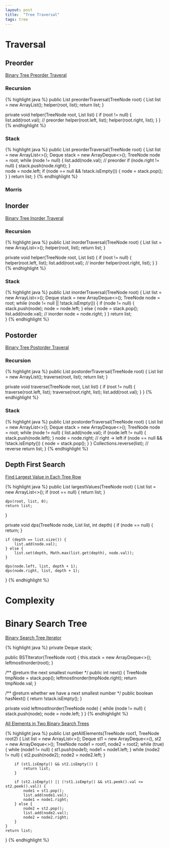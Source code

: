 ```yaml
---
layout: post
title:  "Tree Traversal"
tags: tree
---
```

# Traversal
## Preorder
[Binary Tree Preorder Traveral][binary-tree-preorder-traversal]

### Recursion
{% highlight java %}
public List<Integer> preorderTraversal(TreeNode root) {
    List<Integer> list = new ArrayList<Integer>();
    helper(root, list);
    return list;
}

private void helper(TreeNode root, List<Integer> list) {
    if (root != null) {
        list.add(root.val);  // preorder
        helper(root.left, list);
        helper(root.right, list);
    }
}
{% endhighlight %}

### Stack
{% highlight java %}
public List<Integer> preorderTraversal(TreeNode root) {
    List<Integer> list = new ArrayList<>();
    Deque<TreeNode> stack = new ArrayDeque<>();
    TreeNode node = root;
    while (node != null) {
        list.add(node.val);  // preorder
        if (node.right != null) {
            stack.push(node.right);
        }             
        node = node.left;
        if (node == null && !stack.isEmpty()) {
            node = stack.pop();
        }
    }
    return list;
}
{% endhighlight %}

### Morris

## Inorder
[Binary Tree Inorder Traveral][binary-tree-inorder-traversal]

### Recursion
{% highlight java %}
public List<Integer> inorderTraversal(TreeNode root) {
    List<Integer> list = new ArrayList<>();
    helper(root, list);
    return list;
}

private void helper(TreeNode root, List<Integer> list) {
    if (root != null) {
        helper(root.left, list);
        list.add(root.val);  // inorder
        helper(root.right, list);
    }
}
{% endhighlight %}

### Stack
{% highlight java %}
public List<Integer> inorderTraversal(TreeNode root) {
    List<Integer> list = new ArrayList<>();
    Deque<TreeNode> stack = new ArrayDeque<>();
    TreeNode node = root;
    while (node != null || !stack.isEmpty()) {
        if (node != null) {
            stack.push(node);
            node = node.left;
        } else {
            node = stack.pop();
            list.add(node.val);  // inorder
            node = node.right;
        }
    }
    return list;  
}
{% endhighlight %}

## Postorder
[Binary Tree Postorder Traveral][binary-tree-postorder-traversal]

### Recursion
{% highlight java %}
public List<Integer> postorderTraversal(TreeNode root) {
    List<Integer> list = new ArrayList<Integer>();
    traverse(root, list);
    return list;
}

private void traverse(TreeNode root, List<Integer> list) {
    if (root != null) {
        traverse(root.left, list);
        traverse(root.right, list);
        list.add(root.val);
    }
}
{% endhighlight %}

### Stack
{% highlight java %}
public List<Integer> postorderTraversal(TreeNode root) {
    List<Integer> list = new ArrayList<>();
    Deque<TreeNode> stack = new ArrayDeque<>();
    TreeNode node = root;
    while (node != null) {
        list.add(node.val);
        if (node.left != null) {
            stack.push(node.left);
        }
        node = node.right;  // right -> left
        if (node == null && !stack.isEmpty()) {
            node = stack.pop();
        }
    }
    Collections.reverse(list);  // reverse
    return list;
}
{% endhighlight %}

## Depth First Search

[Find Largest Value in Each Tree Row][find-largest-value-in-each-tree-row]

{% highlight java %}
public List<Integer> largestValues(TreeNode root) {
    List<Integer> list = new ArrayList<>();
    if (root == null) {
        return list;
    }

    dps(root, list, 0);
    return list;
}

private void dps(TreeNode node, List<Integer> list, int depth) {
    if (node == null) {
        return;
    }

    if (depth == list.size()) {
        list.add(node.val);
    } else {
        list.set(depth, Math.max(list.get(depth), node.val));
    }

    dps(node.left, list, depth + 1);
    dps(node.right, list, depth + 1);
}
{% endhighlight %}

# Complexity

# Binary Search Tree

[Binary Search Tree Iterator][binary-search-tree-iterator]

{% highlight java %}
private Deque<TreeNode> stack;

public BSTIterator(TreeNode root) {
    this.stack = new ArrayDeque<>();
    leftmostInorder(root);
}

/** @return the next smallest number */
public int next() {
    TreeNode tmpNode = stack.pop();
    leftmostInorder(tmpNode.right);
    return tmpNode.val;
}

/** @return whether we have a next smallest number */
public boolean hasNext() {
    return !stack.isEmpty();
}

private void leftmostInorder(TreeNode node) {
    while (node != null) {
        stack.push(node);
        node = node.left;
    }
}
{% endhighlight %}

[All Elements in Two Binary Search Trees][all-elements-in-two-binary-search-trees/submissions]

{% highlight java %}
public List<Integer> getAllElements(TreeNode root1, TreeNode root2) {
    List<Integer> list = new ArrayList<>();
    Deque<TreeNode> st1 = new ArrayDeque<>(), st2 = new ArrayDeque<>();
    TreeNode node1 = root1, node2 = root2;
    while (true) {
        while (node1 != null) {
            st1.push(node1);
            node1 = node1.left;
        }
        while (node2 != null) {
            st2.push(node2);
            node2 = node2.left;
        }

        if (st1.isEmpty() && st2.isEmpty()) {
            return list;
        }

        if (st2.isEmpty() || (!st1.isEmpty() && st1.peek().val <= st2.peek().val)) {
            node1 = st1.pop();
            list.add(node1.val);
            node1 = node1.right;
        } else {
            node2 = st2.pop();
            list.add(node2.val);
            node2 = node2.right;
        }
    }
    return list;
}
{% endhighlight %}

[all-elements-in-two-binary-search-trees/submissions]: https://leetcode.com/problems/all-elements-in-two-binary-search-trees/submissions/
[binary-search-tree-iterator]: https://leetcode.com/problems/binary-search-tree-iterator/
[binary-tree-preorder-traversal]: https://leetcode.com/problems/binary-tree-preorder-traversal
[binary-tree-inorder-traversal]: https://leetcode.com/problems/binary-tree-inorder-traversal
[binary-tree-postorder-traversal]: https://leetcode.com/problems/binary-tree-postorder-traversal
[find-largest-value-in-each-tree-row]: https://leetcode.com/problems/find-largest-value-in-each-tree-row/
